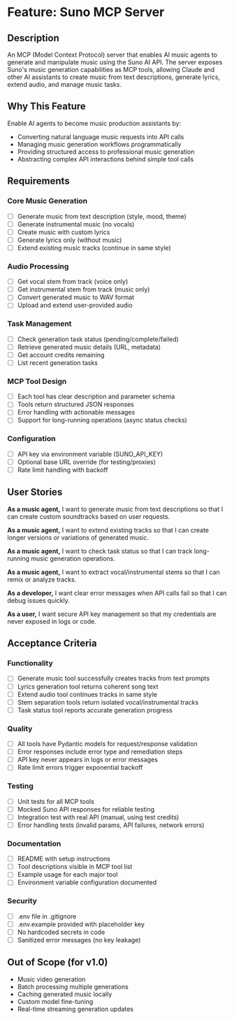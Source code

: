 # Feature: Suno MCP Server

## Description

An MCP (Model Context Protocol) server that enables AI music agents to generate and manipulate music using the Suno AI API. The server exposes Suno's music generation capabilities as MCP tools, allowing Claude and other AI assistants to create music from text descriptions, generate lyrics, extend audio, and manage music tasks.

## Why This Feature

Enable AI agents to become music production assistants by:
- Converting natural language music requests into API calls
- Managing music generation workflows programmatically
- Providing structured access to professional music generation
- Abstracting complex API interactions behind simple tool calls

## Requirements

### Core Music Generation
- [ ] Generate music from text description (style, mood, theme)
- [ ] Generate instrumental music (no vocals)
- [ ] Create music with custom lyrics
- [ ] Generate lyrics only (without music)
- [ ] Extend existing music tracks (continue in same style)

### Audio Processing
- [ ] Get vocal stem from track (voice only)
- [ ] Get instrumental stem from track (music only)
- [ ] Convert generated music to WAV format
- [ ] Upload and extend user-provided audio

### Task Management
- [ ] Check generation task status (pending/complete/failed)
- [ ] Retrieve generated music details (URL, metadata)
- [ ] Get account credits remaining
- [ ] List recent generation tasks

### MCP Tool Design
- [ ] Each tool has clear description and parameter schema
- [ ] Tools return structured JSON responses
- [ ] Error handling with actionable messages
- [ ] Support for long-running operations (async status checks)

### Configuration
- [ ] API key via environment variable (SUNO_API_KEY)
- [ ] Optional base URL override (for testing/proxies)
- [ ] Rate limit handling with backoff

## User Stories

**As a music agent,** I want to generate music from text descriptions so that I can create custom soundtracks based on user requests.

**As a music agent,** I want to extend existing tracks so that I can create longer versions or variations of generated music.

**As a music agent,** I want to check task status so that I can track long-running music generation operations.

**As a music agent,** I want to extract vocal/instrumental stems so that I can remix or analyze tracks.

**As a developer,** I want clear error messages when API calls fail so that I can debug issues quickly.

**As a user,** I want secure API key management so that my credentials are never exposed in logs or code.

## Acceptance Criteria

### Functionality
- [ ] Generate music tool successfully creates tracks from text prompts
- [ ] Lyrics generation tool returns coherent song text
- [ ] Extend audio tool continues tracks in same style
- [ ] Stem separation tools return isolated vocal/instrumental tracks
- [ ] Task status tool reports accurate generation progress

### Quality
- [ ] All tools have Pydantic models for request/response validation
- [ ] Error responses include error type and remediation steps
- [ ] API key never appears in logs or error messages
- [ ] Rate limit errors trigger exponential backoff

### Testing
- [ ] Unit tests for all MCP tools
- [ ] Mocked Suno API responses for reliable testing
- [ ] Integration test with real API (manual, using test credits)
- [ ] Error handling tests (invalid params, API failures, network errors)

### Documentation
- [ ] README with setup instructions
- [ ] Tool descriptions visible in MCP tool list
- [ ] Example usage for each major tool
- [ ] Environment variable configuration documented

### Security
- [ ] .env file in .gitignore
- [ ] .env.example provided with placeholder key
- [ ] No hardcoded secrets in code
- [ ] Sanitized error messages (no key leakage)

## Out of Scope (for v1.0)

- Music video generation
- Batch processing multiple generations
- Caching generated music locally
- Custom model fine-tuning
- Real-time streaming generation updates
